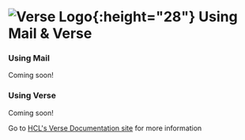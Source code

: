 # ![Verse Logo](/assets/images/HCL_Verse.png){:height="28"} Using Mail & Verse

### Using Mail

Coming soon!

### Using Verse

Coming soon!

Go to [HCL's Verse Documentation site](https://help.hcltechsw.com/verse_onprem/1.0.9/user/welcometoibmverse.html) for more information
